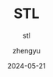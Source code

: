 ---
layout:     post
title:      STL
subtitle:   stl
date:       2024-05-21
author:     zhengyu
header-img: img/birds_sitting_on_a_twig.png
catalog: true
tags:
    - program
    - C++
---